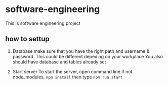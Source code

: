 # software-engineering

This is software engineering project 

## how to settup 

1. Database 
make sure that you have the right path and username & password.
This could be different depeding on your workplace
You also should have database and tables already set

2. Start server
To start the server, open command line 
if not node_modules, `npm install`
then type `npm run start`
